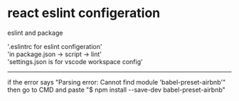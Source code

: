 # react eslint configeration
 eslint and package

'.eslintrc for eslint configeration' </br>
'in package.json -> script -> lint' </br>
'settings.json is for vscode workspace config'

---------------------------------------------------------------
if the error says "Parsing error: Cannot find module 'babel-preset-airbnb'" </br>
then go to CMD and paste "$ npm install --save-dev babel-preset-airbnb"
